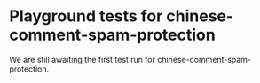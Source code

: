 # Playground tests for chinese-comment-spam-protection
We are still awaiting the first test run for chinese-comment-spam-protection.
